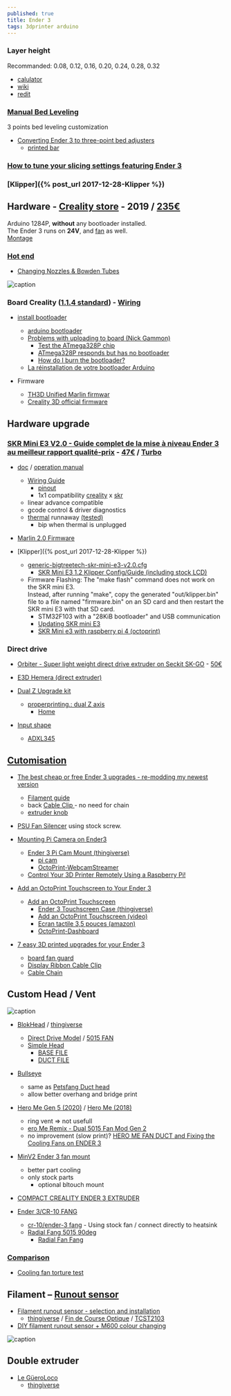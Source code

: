 ```yaml
---
published: true
title: Ender 3
tags: 3dprinter arduino
---
```


### Layer height
Recommanded: 0.08, 0.12, 0.16, 0.20, 0.24, 0.28, 0.32
- [calulator](https://blog.prusaprinters.org/calculator/#optimallayer)
- [wiki](https://3dprint.wiki/reprap/anet/a8/layer-heights)
- [redit](https://www.reddit.com/r/CR10/comments/8i88h0/cr10s_layer_height_upgrade_is_there_such_a_thing/)

### [Manual Bed Leveling](https://www.youtube.com/watch?v=5eqTmb01cBk)
3 points bed leveling customization
- [Converting Ender 3 to three-point bed adjusters](https://www.reddit.com/r/3Dprinting/comments/9t4opp/converting_ender_3_to_threepoint_bed_adjusters/)
	- [printed bar](https://www.thingiverse.com/thing:3193722)

### [How to tune your slicing settings featuring Ender 3](https://www.youtube.com/watch?v=3yIebnVjADM)

### [Klipper]({% post_url 2017-12-28-Klipper %})


## Hardware - [Creality store](https://fr.aliexpress.com/store/4297005?spm=a2g0o.detail.1000061.1.2ffc3f1ehpncF2) - 2019 / [235€](https://www.amazon.fr/gp/product/B07F9Z6Z4W/ref=ppx_od_dt_b_asin_title_s02?ie=UTF8&psc=1)

Arduino 1284P, **without** any bootloader installed.  
The Ender 3 runs on **24V**, and [fan](https://www.reddit.com/r/3Dprinting/comments/97pvk8/ender3_fans/) as well.  
[Montage](https://www.youtube.com/watch?v=me8Qrwh907Q)


### [Hot end](https://all3dp.com/2/ender-3-hot-end-what-to-consider-which-to-buy/#default-ender-3-hot-end)
- [Changing Nozzles & Bowden Tubes](https://www.youtube.com/watch?v=FRzsGttNMyk)
    
![caption](https://i.all3dp.com/cdn-cgi/image/fit=cover,w=1000,gravity=0.5x0.5,format=auto/wp-content/uploads/2021/01/14144625/hot_end.jpg)
    
### Board Creality ([1.1.4 standard](https://www.ender3.fr/differences-physiques-entre-la-1-1-4-et-1-1-4-silent/)) - [Wiring](https://user-images.githubusercontent.com/13983772/65833342-b9832c80-e2cf-11e9-8569-5ade76dd0f93.jpeg)

- [install bootloader](https://www.youtube.com/watch?v=fIl5X2ffdyo)
	- [arduino bootloader](https://www.arduino.cc/en/Hacking/Bootloader)
    - [Problems with uploading to board (Nick Gammon)](https://arduino.stackexchange.com/questions/13292/have-i-bricked-my-arduino-uno-problems-with-uploading-to-board/13293#13293)
 	   - [Test the ATmega328P chip](https://arduino.stackexchange.com/questions/13292/have-i-bricked-my-arduino-uno-problems-with-uploading-to-board/13293#13293)
    	- [ATmega328P responds but has no bootloader](https://arduino.stackexchange.com/questions/13292/have-i-bricked-my-arduino-uno-problems-with-uploading-to-board/13293#13293)
        - [How do I burn the bootloader?](https://arduino.stackexchange.com/questions/473/how-do-i-burn-the-bootloader)
    - [La réinstallation de votre bootloader Arduino](http://documentations-francophone-libres.e-monsite.com/pages/tuto/tuto-la-reinstallation-de-votre-bootloader-arduino.html)
    
- Firmware
	- [TH3D Unified Marlin firmwar](https://www.th3dstudio.com/knowledgebase/th3d-unified-firmware-package/)
    - [Creality 3D official firmware](https://github.com/Creality3DPrinting/Ender-3)

## Hardware upgrade
### [SKR Mini E3 V2.0 - Guide complet de la mise à niveau Ender 3 au meilleur rapport qualité-prix](https://www.youtube.com/watch?v=mtCz_-2zvZo) - [47€](https://www.amazon.fr/gp/product/B0882QGFZR/ref=ox_sc_act_title_1?smid=A3VDX49XRNB3K3&psc=1) / [Turbo](https://www.youtube.com/watch?v=LxQWCBE6lLk)
-  [doc](https://github.com/bigtreetech/BIGTREETECH-SKR-mini-E3/tree/master/hardware/BTT%20SKR%20MINI%20E3%20V2.0/Hardware) / [operation manual](https://raw.githubusercontent.com/bigtreetech/BIGTREETECH-SKR-mini-E3/master/hardware/BTT%20SKR%20MINI%20E3%20V2.0/Hardware/BTT%20SKR%20MINI%20E3%20V2.0%20Instruction%20Manual.pdf)
	- [Wiring Guide](https://www.youtube.com/watch?v=VAXY3GkgTyY)
    	- [pinout](https://raw.githubusercontent.com/bigtreetech/BIGTREETECH-SKR-mini-E3/master/hardware/BTT%20SKR%20MINI%20E3%20V2.0/Hardware/BTT%20SKR%20MINI%20E3%20V2.0-PIN.pdf)
    	- 1x1 compatibility [creality](https://imgur.com/a/Zy7rdq4) x [skr](https://imgur.com/a/idnV4q6)
	- linear advance compatible
    - gcode control & driver diagnostics
    - [thermal](https://www.youtube.com/watch?v=lURxGcdBm9A) runnaway [(tested)](https://www.youtube.com/watch?v=6nHOp-j3dtE)
    	- bip when thermal is unplugged

- [Marlin 2.0 Firmware](https://gulfcoast-robotics.com/pages/bigtreetech-skr-mini-e3-marlin-2-0-firmware)        

- [Klipper]({% post_url 2017-12-28-Klipper %})
	- [generic-bigtreetech-skr-mini-e3-v2.0.cfg](https://github.com/KevinOConnor/klipper/blob/master/config/generic-bigtreetech-skr-mini-e3-v2.0.cfg)
    	- [SKR Mini E3 1.2 Klipper Config/Guide (including stock LCD)
](https://www.reddit.com/r/ender3/comments/dtl8re/skr_mini_e3_12_klipper_configguide_including/)
	- Firmware Flashing: The "make flash" command does not work on the SKR mini E3.  
Instead, after running "make", copy the generated "out/klipper.bin" file to a file named "firmware.bin" on an SD card and then restart the SKR mini E3 with that SD card.
		- STM32F103 with a "28KiB bootloader" and USB communication
		- [Updating SKR mini E3](https://github.com/OctoPrint/OctoPrint-FirmwareUpdater/issues/103)
		- [SKR Mini e3 with raspberry pi 4 (octoprint)
](https://www.reddit.com/r/BIGTREETECH/comments/evfi80/skr_mini_e3_with_raspberry_pi_4_octoprint/) 


### Direct drive
- [Orbiter - Super light weight direct drive extruder on Seckit SK-GO](https://www.youtube.com/watch?v=qvY_dChxj0E) - [50€](https://www.amazon.fr/gp/product/B09BJQXHL7/ref=ox_sc_act_title_2?smid=AB85984DFGROR&psc=1)

- [E3D Hemera (direct extruder)](https://www.youtube.com/watch?v=Ws-rDTRzFlI)


- [Dual Z Upgrade kit](https://www.youtube.com/watch?v=03fQciqSdVM)
	- [properprinting.: dual Z axis](https://www.youtube.com/watch?v=nBVrcIZ095Y)
    	- [Home](https://properprinting.pro/product/ender-3-dual-z-axis-with-optional-frame-braces/)
        
- [Input shape](https://www.youtube.com/watch?v=er7q-CJL1lc)
	- [ADXL345](https://www.klipper3d.org/Measuring_Resonances.html)

## [Cutomisation](https://www.thingiverse.com/yd007/collections/ender3)
- [The best cheap or free Ender 3 upgrades - re-modding my newest version](https://www.youtube.com/watch?v=YYYDlxJ0O1E)
	- [Filament guide](https://www.thingiverse.com/thing:2920344)
    - back [Cable Clip ](https://www.thingiverse.com/thing:2949858) - no need for chain
    - [extruder knob](https://www.thingiverse.com/thing:2776404)
- [PSU Fan Silencer](https://www.thingiverse.com/thing:3345042) using stock screw.

- [Mounting Pi Camera on Ender3](https://howchoo.com/g/ntg5yzg1odk/using-octoprint-with-the-creality-ender-3-3d-printer)
	- [Ender 3 Pi Cam Mount (thingiverse)](https://www.thingiverse.com/thing:2886101)
    	- [pi cam](https://www.amazon.fr/AZDelivery-Cam%C3%A9ra-Raspberry-Kamera-Flexkabel/dp/B07KSZW251/ref=sr_1_7?__mk_fr_FR=%C3%85M%C3%85%C5%BD%C3%95%C3%91&keywords=Raspberry+Pi+V2.1%2C+8+MP&qid=1569069060&s=gateway&sr=8-7)
        - [OctoPrint-WebcamStreamer](https://plugins.octoprint.org/plugins/webcamstreamer/)
	- [Control Your 3D Printer Remotely Using a Raspberry Pi!](https://www.youtube.com/watch?v=1RuasPvZhx0)
- [Add an OctoPrint Touchscreen to Your Ender 3](https://howchoo.com/g/y2fin2q5njm/ender-3-octoprint-touchscreen)
	- [Add an OctoPrint Touchscreen](https://howchoo.com/g/ztu5owjhytu/3d-printer-octoprint-touchscreen?utm_source=youtube&utm_medium=referral&utm_campaign=octoprint-touchscreen&utm_content=description)
    	- [Ender 3 Touchscreen Case (thingiverse)](https://www.thingiverse.com/thing:3030160)
		- [Add an OctoPrint Touchscreen (video)](https://www.youtube.com/watch?v=6OP2c-GQFu4)
		- [Ecran tactile 3,5 pouces (amazon)](https://www.amazon.fr/gp/product/B07NTH1JWH/ref=ox_sc_act_title_1?smid=A5BN6RQOA0WX3&psc=1)
        - [OctoPrint-Dashboard](https://plugins.octoprint.org/plugins/dashboard/)
        
    
- [7 easy 3D printed upgrades for your Ender 3](https://www.youtube.com/watch?v=fq2IKp3jeaY)
    - [board fan guard](https://www.thingiverse.com/thing:2935204/)
    - [Display Ribbon Cable Clip](https://www.thingiverse.com/thing:2880021)
    - [Cable Chain](https://www.thingiverse.com/thing:2920060)
    
## Custom Head / Vent

![caption](http://nebula.wsimg.com/da389e8caf444883011e4b5bcdad7d3f?AccessKeyId=D78877820DACAFA338E2&disposition=0&alloworigin=1) 

- [BlokHead](https://www.youtube.com/watch?v=28KNgNesT4c) / [thingiverse](https://www.thingiverse.com/thing:2759439) 
	- [Direct Drive Model](https://docs.google.com/spreadsheets/d/1L5uuA3ca1uR8Kp_vfI3saqcKQaaCjv8nFS8pEvPCBA4/edit#gid=1029915155) / [5015 FAN](https://www.amazon.fr/s?k=5015+fan&__mk_fr_FR=%C3%85M%C3%85%C5%BD%C3%95%C3%91&ref=nb_sb_noss_1)
    - [Simple Head](http://www.dpetsel.com/files2print.html)
		- [BASE FILE](https://www.google.com/url?q=https://cdn.thingiverse.com/assets/4b/ee/0c/2a/90/BB_Stk.Base.E3v2.E4.E3_3.11.21.stl&sa=D&source=editors&ust=1630261399741000&usg=AOvVaw3ulY-jox1O_jluDBaLYkQk)
    	- [DUCT FILE](https://www.google.com/url?q=https://cdn.thingiverse.com/assets/cb/06/89/c1/45/BLOKHEAD.hf.3.30.21.stl&sa=D&source=editors&ust=1630261399745000&usg=AOvVaw2crksO1NmmrZoJB9aU8l_c)
- [Bullseye](https://www.youtube.com/watch?v=xmZCwJDyxYU)
	- same as [Petsfang Duct head](https://www.thingiverse.com/thing:2759439/)
	- allow better overhang and bridge print

- [Hero Me Gen 5 (2020)](https://www.youtube.com/watch?v=DUkoKzOFWFs) / [Hero Me (2018)](https://www.youtube.com/watch?v=xPvLKSClShc) 
	- ring vent => not usefull
    - [ero Me Remix - Dual 5015 Fan Mod Gen 2](https://www.youtube.com/watch?v=hHQKr-LgvfI)
    - no improvement (slow print)? [HERO ME FAN DUCT and Fixing the Cooling Fans on ENDER 3](https://www.youtube.com/watch?v=QvyesgYLwQk)

- [MinV2 Ender 3 fan mount](https://www.thingiverse.com/thing:4802752)
	- better part cooling
    - only stock parts
    	- optional bltouch mount
        
- [COMPACT СREALITY ENDER 3 EXTRUDER](https://www.thingiverse.com/thing:3833084)

- [Ender 3/CR-10 FANG](https://www.thingiverse.com/thing:3504842)
	- [cr-10/ender-3 fang](https://www.thingiverse.com/thing:3206459/comments) - Using stock fan / connect directly to heatsink
	- [Radial Fang 5015 90deg](https://www.thingiverse.com/thing:3598158)
		- [Radial Fan Fang](https://www.thingiverse.com/thing:2175956)

### [Comparison](https://www.youtube.com/watch?v=s2jR92SX_Zg)
- [Cooling fan torture test](https://www.thingiverse.com/thing:3167063)

## Filament – [Runout sensor](http://domoticx.com/3d-printer-filament-runout-sensor-optisch/)
- [Filament runout sensor - selection and installation](https://www.3dpedie.cz/en/manuals/filament-runout/)
	- [thingiverse](https://www.thingiverse.com/thing:1646220) / [ Fin de Course Optique](https://www.amazon.fr/gp/product/B07CQWPLWB/ref=ppx_yo_dt_b_asin_title_o04_s01?ie=UTF8&psc=1) / [TCST2103](https://www.vishay.com/docs/81147/tcst2103.pdf)
- [DIY filament runout sensor + M600 colour changing](https://www.youtube.com/watch?v=gwHpXaj_6xE)

![caption](http://domoticx.com/wp-content/uploads/2017/02/geeetech-optical-endstop.jpg)

## Double extruder
- [ Le GüeroLoco](https://www.youtube.com/watch?v=fVF3f2kPgZM)
	- [thingiverse](https://www.thingiverse.com/thing:3039887)
